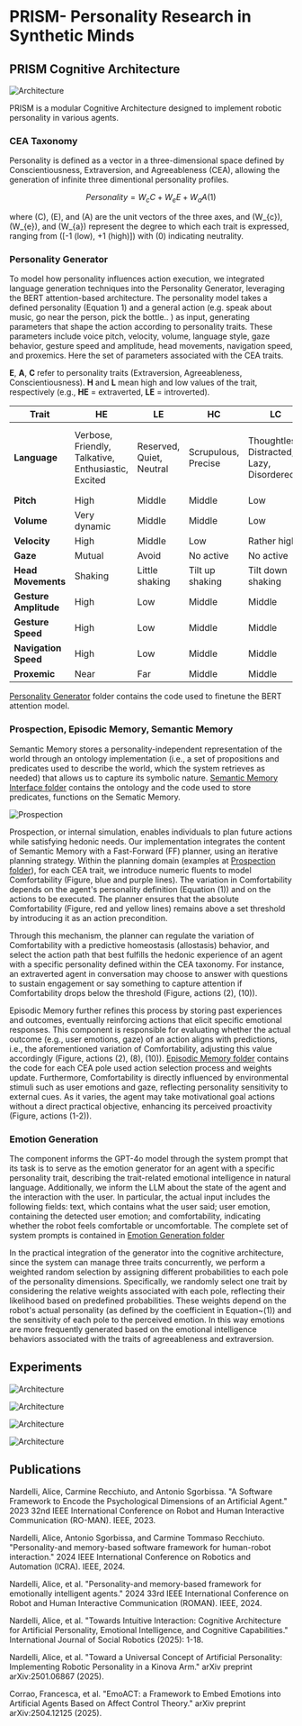 # PRISM- Personality Research in Synthetic Minds


## PRISM Cognitive Architecture

![Architecture](images/PRISM_Architecture.png)

PRISM is a modular Cognitive Architecture designed to implement robotic personality in various agents.

### CEA Taxonomy

Personality is defined as a vector in a three-dimensional space defined by Conscientiousness, Extraversion, and Agreeableness (CEA), allowing the generation of infinite three dimentional personality profiles.  

$$
Personality= W_{c}C +  W_{e}E +  W_{a}A  (1)
$$

where \(C\), \(E\), and \(A\) are the unit vectors of the three axes, and \(W_{c}\), \(W_{e}\), and \(W_{a}\) represent the degree to which each trait is expressed, ranging from \([-1 (low), +1 (high)]\) with \(0\) indicating neutrality.

### Personality Generator

To model how personality influences action execution, we integrated language generation techniques into the Personality Generator, leveraging the BERT attention-based architecture. The personality model takes a defined personality (Equation 1) and a general action (e.g. speak about music, go near the person, pick the bottle.. ) as input, generating parameters that shape the action according to personality traits. These parameters include voice pitch, velocity, volume, language style, gaze behavior, gesture speed and amplitude, head movements, navigation speed, and proxemics. Here the set of parameters associated with the CEA traits.


**E**, **A**, **C** refer to personality traits (Extraversion, Agreeableness, Conscientiousness). **H** and **L** mean high and low values of the trait, respectively (e.g., **HE** = extraverted, **LE** = introverted).

| **Trait**                                       | **HE**                                                 | **LE**                      | **HC**                 | **LC**                                       | **HA**                                                             | **LA**                                                 |
| ----------------------------------------------- | ------------------------------------------------------ | --------------------------- | ---------------------- | -------------------------------------------- | ------------------------------------------------------------------ | ------------------------------------------------------ |
| **Language**<br> | Verbose, Friendly, Talkative,<br>Enthusiastic, Excited | Reserved, Quiet,<br>Neutral | Scrupulous,<br>Precise | Thoughtless, Distracted,<br>Lazy, Disordered | Cooperative, Friendly,<br>Empathic, Forgiving,<br>Reliable, Polite | Competitive, Aggressive,<br>Provocative, Selfish, Rude |
| **Pitch**<br>                   | High                                                   | Middle                      | Middle                 | Low                                          | Low                                                                | Middle                                                 |
| **Volume**<br>                  | Very dynamic                                           | Middle                      | Middle                 | Low                                          | Dynamic                                                            | Dynamic                                                |
| **Velocity**<br>                | High                                                   | Middle                      | Low                    | Rather high                                  | Middle                                                             | Rather high                                            |
| **Gaze**<br>                         | Mutual                                                 | Avoid                       | No active              | No active                                    | Mutual                                                             | Avoid                                                  |
| **Head Movements**<br>             | Shaking                                                | Little shaking              | Tilt up shaking        | Tilt down shaking                            | Nodding                                                            | Little shaking                                         |
| **Gesture Amplitude**<br>     | High                                                   | Low                         | Middle                 | Middle                                       | Middle                                                             | Middle                                                 |
| **Gesture Speed**<br>        | High                                                   | Low                         | Middle                 | Middle                                       | Middle                                                             | Middle                                                 |
| **Navigation Speed**<br>        | High                                                   | Low                         | Middle                 | Middle                                       | Middle                                                             | Middle                                                 |
| **Proxemic**<br>                | Near                                                   | Far                         | Middle                 | Middle                                       | Near                                                               | Far                                                    |



[Personality Generator](./Personality_Generator/Personality_Generator_Finetune.ipynb) folder contains the code used to finetune the BERT attention model.


### Prospection, Episodic Memory, Semantic Memory

Semantic Memory stores a personality-independent representation of the world through an ontology implementation (i.e., a set of propositions and predicates used to describe the world, which the system retrieves as needed) that allows us to capture its symbolic nature. [Semantic Memory Interface folder](./SemanticMemoryInterface/) contains the ontology and the code used to store predicates, functions on the Sematic Memory.

![Prospection](images/prospection.png)

Prospection, or internal simulation, enables individuals to plan future actions while satisfying hedonic needs. 
Our implementation integrates the content of Semantic Memory with a Fast-Forward (FF) planner, using an iterative planning strategy. Within the planning domain (examples at [Prospection folder](./Prospection/)), for each CEA trait, we introduce numeric fluents to model Comfortability (Figure, blue and purple lines). The variation in Comfortability depends on the agent's personality definition (Equation (1)) and on the actions to be executed. The planner ensures that the absolute Comfortability (Figure, red and yellow lines) remains above a set threshold by introducing it as an action precondition.

Through this mechanism, the planner can regulate the variation of Comfortability with a predictive homeostasis (allostasis) behavior, and select the action path that best fulfills the hedonic experience of an agent with a specific personality defined within the CEA taxonomy. For instance, an extraverted agent in conversation may choose to answer with questions to sustain engagement or say something to capture attention if Comfortability drops below the threshold (Figure, actions (2), (10)).

Episodic Memory further refines this process by storing past experiences and outcomes, eventually reinforcing actions that elicit specific emotional responses. This component is responsible for evaluating whether the actual outcome (e.g., user emotions, gaze) of an action aligns with predictions, i.e., the aforementioned variation of Comfortability, adjusting this value accordingly (Figure, actions (2), (8), (10)). 
[Episodic Memory folder](./EpisodicMemory/) contains the code for each CEA pole used action selection process and weights update.
Furthermore, Comfortability is directly influenced by environmental stimuli such as user emotions and gaze, reflecting personality sensitivity to external cues. As it varies, the agent may take motivational goal actions without a direct practical objective, enhancing its perceived proactivity (Figure, actions (1-2)). 

### Emotion Generation

The component informs the GPT-4o model through the system prompt that its task is to serve as the emotion generator for an agent with a specific personality trait, describing the trait-related emotional intelligence in natural language. Additionally, we inform the LLM about the state of the agent and the interaction with the user. In particular, the actual input includes the following fields: text, which contains what the user said; user emotion, containing the detected user emotion; and comfortability, indicating whether the robot feels comfortable or uncomfortable. The complete set of system prompts is contained in [Emotion Generation folder](./EmotionGeneration/prompt/) 

In the practical integration of the generator into the cognitive architecture, since the system can manage three traits concurrently, we perform a weighted random selection by assigning different probabilities to each pole of the personality dimensions. Specifically, we randomly select one trait by considering the relative weights associated with each pole, reflecting their likelihood based on predefined probabilities. These weights depend on the robot's actual personality (as defined by the coefficient in Equation~(1)) and the sensitivity of each pole to the perceived emotion. In this way emotions are more frequently generated based on the emotional intelligence behaviors associated with the traits of agreeableness and extraversion.

## Experiments

![Architecture](images/setup1.png)

![Architecture](images/setup2.png)

![Architecture](images/setup3.png)

![Architecture](images/setup4.png)
## Publications

Nardelli, Alice, Carmine Recchiuto, and Antonio Sgorbissa. "A Software Framework to Encode the Psychological Dimensions of an Artificial Agent." 2023 32nd IEEE International Conference on Robot and Human Interactive Communication (RO-MAN). IEEE, 2023.

Nardelli, Alice, Antonio Sgorbissa, and Carmine Tommaso Recchiuto. "Personality-and memory-based software framework for human-robot interaction." 2024 IEEE International Conference on Robotics and Automation (ICRA). IEEE, 2024.

Nardelli, Alice, et al. "Personality-and memory-based framework for emotionally intelligent agents." 2024 33rd IEEE International Conference on Robot and Human Interactive Communication (ROMAN). IEEE, 2024.

Nardelli, Alice, et al. "Towards Intuitive Interaction: Cognitive Architecture for Artificial Personality, Emotional Intelligence, and Cognitive Capabilities." International Journal of Social Robotics (2025): 1-18.

Nardelli, Alice, et al. "Toward a Universal Concept of Artificial Personality: Implementing Robotic Personality in a Kinova Arm." arXiv preprint arXiv:2501.06867 (2025).

Corrao, Francesca, et al. "EmoACT: a Framework to Embed Emotions into Artificial Agents Based on Affect Control Theory." arXiv preprint arXiv:2504.12125 (2025).
